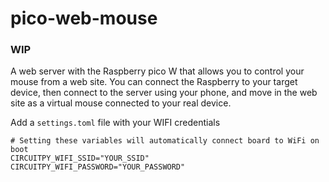 # pico-web-mouse

### WIP

A web server with the Raspberry pico W that allows you to control your mouse from a web site. You can connect the Raspberry to your target device, then connect to the server using your phone, and move in the web site as a virtual mouse connected to your real device.

Add a `settings.toml` file with your WIFI credentials

```
# Setting these variables will automatically connect board to WiFi on boot
CIRCUITPY_WIFI_SSID="YOUR_SSID"
CIRCUITPY_WIFI_PASSWORD="YOUR_PASSWORD"
```
